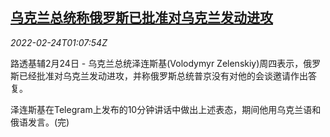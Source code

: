 <!--1645666263000-->
[乌克兰总统称俄罗斯已批准对乌克兰发动进攻](https://cn.reuters.com/article/ukrainerussia-0224-president-thur-idCNKBS2KT03W)
------

<div><i>2022-02-24T01:07:54Z</i></div><p>路透基辅2月24日 - 乌克兰总统泽连斯基(Volodymyr Zelenskiy)周四表示，俄罗斯已经批准对乌克兰发动进攻，并称俄罗斯总统普京没有对他的会谈邀请作出答复。</p><p>泽连斯基在Telegram上发布的10分钟讲话中做出上述表态，期间他用乌克兰语和俄语发言。(完)</p>
